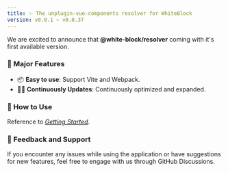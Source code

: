 ```yaml
---
title: ✨ The unplugin-vue-components resolver for WhiteBlock
version: v0.0.1 ~ v0.0.37
---
```


We are excited to announce that **@white-block/resolver** coming with it's first available version.

### 🚀 Major Features

- 📦 **Easy to use**: Support Vite and Webpack.
- 👨‍💻 **Continuously Updates**: Continuously optimized and expanded.

### 🌟 How to Use

Reference to [*Getting Started*](https://kythuen.github.io/white-block/packages/resolver).

### 📢 Feedback and Support

If you encounter any issues while using the application or have suggestions for new features, feel free to engage with us through GitHub Discussions.